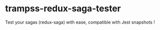 # trampss-redux-saga-tester
Test your sagas (redux-saga) with ease, compatible with Jest snapshots !
